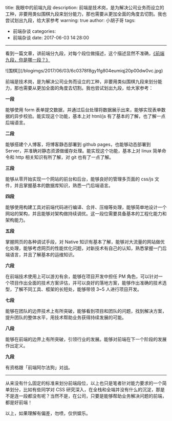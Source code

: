 title: 我眼中的前端九段
description: 前端是技术岗，是为解决公司业务而设立的工种，非要用类似围棋九段来划分能力，那也需要从更加全面的角度去切割。我也尝试划出九段，给大家参考
warning: true
author: 小胡子哥
tags:
  - 前端杂谈
categories:
  - 前端杂谈
date: 2017-06-03 14:28:00
---
看到一篇文章，讲前端分九段，对每个段位做描述，这个描述显然不准确，[《前端九段，你是哪一段？》](http://www.talentbook.cn/main/article/view/html/id/592fd7f4a56da151298b461b?from=timeline&isappinstalled=0)

![围棋]](/blogimgs/2017/06/03/6c0378f8gy1fg804eumiqj20p00dw0vc.jpg)<!--<source src="http://ww1.sinaimg.cn/large/6c0378f8gy1fg804eumiqj20p00dw0vc.jpg">-->

前端是技术岗，是为解决公司业务而设立的工种，非要用类似围棋九段来划分能力，那也需要从更加全面的角度去切割。我也尝试划出九段，给大家参考：

**一段**

能够使用 form 表单提交数据，并通过后台处理将数据展示出来，能够实现表单数据的异步校验。能实现这个功能，基本上对 html/js 有了基本的了解，也了解一点后端语言。

**二段**

能够搭建个人博客，将博客静态部署到 github pages，也能够动态部署到 Server，并准确对静态资源做缓存处理。能实现这个功能，基本上对 linux 简单命令和 http 相关知识有所了解，对 git 也有了一点了解。

**三段**

能够从零开始实现一个网站的前台和后台，能够良好的管理多页面的 css/js 文件，并且掌握基本的数据库知识，熟悉一门后端语言。

**四段**

能够使用构建工具对前端代码进行编译、合并、压缩等处理，能够简单地设计一个网站的架构，并且能够对架构做持续调优。这一段位需要具备基本的工程化能力和架构能力。

**五段**

掌握网页的各种调试手段，对 Native 知识有基本了解，能够对大流量的网站做优化处理，能够考虑网页的性能优化问题，对新技术有自己的认知，熟悉掌握一门后端语言，并且了解基本的运维知识。

**六段**

在前端技术使用上可以游刃有余，能够在项目开发中担任 PM 角色，可以针对一个项目作出全面的技术方案评估，并可以良好的落地方案，能够作出准确的技术选型，了解不同工具、框架的长短处，能够带领 3~5 人进行项目开发。

**七段**

能够在团队的边界技术上有所突破，能够看到项目和团队的问题，找到解决方案，提升团队的整体水平，用技术帮助业务获得持续发展的可能。

**八段**

能够在前端的边界上有所突破，引领行业的发展。能够对前端在下一个阶段的发展作出定义。

**九段**

有资格跟「前端阿尔法狗」对战。

---

从来没有什么固定的标准来划分前端段位，以上也只是笔者针对能力要求的一个简单划分，比如有些同学对 CSS 研究深入，在全栈和全端并没有什么的沉淀，那是不是连一段都没有呢？当然不是，在公司，只要是能够帮助业务解决问题的前端，都是好前端！

以上，如果理解有偏差，勿喷，仅供娱乐。